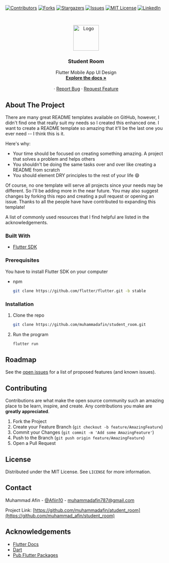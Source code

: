 
[![Contributors][contributors-shield]][contributors-url]
[![Forks][forks-shield]][forks-url]
[![Stargazers][stars-shield]][stars-url]
[![Issues][issues-shield]][issues-url]
[![MIT License][license-shield]][license-url]
[![LinkedIn][linkedin-shield]][linkedin-url]



<!-- PROJECT LOGO -->
<br />
<p align="center">
  <a href="https://github.com/othneildrew/Best-README-Template">
    <img src="images/logo.png" alt="Logo" width="80" height="80">
  </a>

  <h3 align="center">Student Room</h3>

  <p align="center">
    Flutter Mobile App UI Design
    <br />
    <a href="https://github.com/othneildrew/Best-README-Template"><strong>Explore the docs »</strong></a>
    <br />
    <br />
<!--     <a href="https://github.com/muhammadafin/Haha">View Demo</a> -->
    ·
    <a href="https://github.com/muhammadafin/student_room/issues">Report Bug</a>
    ·
    <a href="https://github.com/muhammadafin/student_room/issues">Request Feature</a>
  </p>
</p>



<!-- ABOUT THE PROJECT -->
## About The Project

<!-- [![Product Name Screen Shot][product-screenshot]](https://example.com) -->

There are many great README templates available on GitHub, however, I didn't find one that really suit my needs so I created this enhanced one. I want to create a README template so amazing that it'll be the last one you ever need -- I think this is it.

Here's why:
* Your time should be focused on creating something amazing. A project that solves a problem and helps others
* You shouldn't be doing the same tasks over and over like creating a README from scratch
* You should element DRY principles to the rest of your life :smile:

Of course, no one template will serve all projects since your needs may be different. So I'll be adding more in the near future. You may also suggest changes by forking this repo and creating a pull request or opening an issue. Thanks to all the people have have contributed to expanding this template!

A list of commonly used resources that I find helpful are listed in the acknowledgements.

### Built With

* [Flutter SDK](https://flutter.dev)


### Prerequisites

You have to install Flutter SDK on your computer
* npm
  ```sh
  git clone https://github.com/flutter/flutter.git -b stable
  ```

### Installation

1. Clone the repo
   ```sh
   git clone https://github.com/muhammadafin/student_room.git
   ```
2. Run the program
   ```sh
   flutter run
   ```


<!-- ROADMAP -->
## Roadmap

See the [open issues](https://github.com/muhammadafin/student_room/issues) for a list of proposed features (and known issues).



<!-- CONTRIBUTING -->
## Contributing

Contributions are what make the open source community such an amazing place to be learn, inspire, and create. Any contributions you make are **greatly appreciated**.

1. Fork the Project
2. Create your Feature Branch (`git checkout -b feature/AmazingFeature`)
3. Commit your Changes (`git commit -m 'Add some AmazingFeature'`)
4. Push to the Branch (`git push origin feature/AmazingFeature`)
5. Open a Pull Request



<!-- LICENSE -->
## License

Distributed under the MIT License. See `LICENSE` for more information.



<!-- CONTACT -->
## Contact

Muhammad Afin - [@Afiin10](https://twitter.com/Afiin10) - muhammadafin787@gmail.com

Project Link: [https://github.com/muhammadafin/atudent_room](https://github.com/muhammad_afin/student_room)



<!-- ACKNOWLEDGEMENTS -->
## Acknowledgements
* [Flutter Docs](https://flutter.dev/)
* [Dart](https://dart.dev/)
* [Pub Flutter Packages](https://pub.dev/)


<!-- MARKDOWN LINKS & IMAGES -->
[contributors-shield]: https://img.shields.io/github/contributors/othneildrew/Best-README-Template.svg?style=for-the-badge
[contributors-url]: https://github.com/muhammadafin/student_room/graphs/contributors
[forks-shield]: https://img.shields.io/github/forks/othneildrew/Best-README-Template.svg?style=for-the-badge
[forks-url]: https://github.com/muhammadafin/student_room/network/members
[stars-shield]: https://img.shields.io/github/stars/othneildrew/Best-README-Template.svg?style=for-the-badge
[stars-url]: https://github.com/muhammadafin/student_room/stargazers
[issues-shield]: https://img.shields.io/github/issues/othneildrew/Best-README-Template.svg?style=for-the-badge
[issues-url]: https://github.com/muhammadafin/student_room/issues
[license-shield]: https://img.shields.io/github/license/othneildrew/Best-README-Template.svg?style=for-the-badge
[license-url]: https://github.com/muhammadafin/student_room/blob/main/LICENSE
[linkedin-shield]: https://img.shields.io/badge/-LinkedIn-black.svg?style=for-the-badge&logo=linkedin&colorB=555
[linkedin-url]: https://www.linkedin.com/in/muhammad-afin-a36354175/
[product-screenshot]: images/screenshot.png

